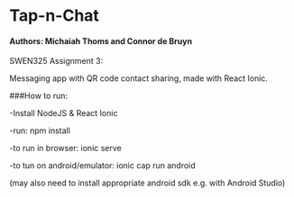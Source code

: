 # Tap-n-Chat

#### Authors: Michaiah Thoms and Connor de Bruyn

SWEN325 Assignment 3:

Messaging app with QR code contact sharing, made with React Ionic.

###How to run:

-Install NodeJS & React Ionic

-run: npm install

-to run in browser: ionic serve

-to tun on android/emulator: ionic cap run android

(may also need to install appropriate android sdk e.g. with Android Studio)
